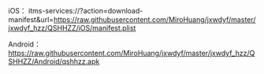 
iOS：
    itms-services://?action=download-manifest&url=https://raw.githubusercontent.com/MiroHuang/jxwdyf/master/jxwdyf_hzz/QSHHZZ/iOS/manifest.plist

Android：
    https://raw.githubusercontent.com/MiroHuang/jxwdyf/master/jxwdyf_hzz/QSHHZZ/Android/qshhzz.apk
